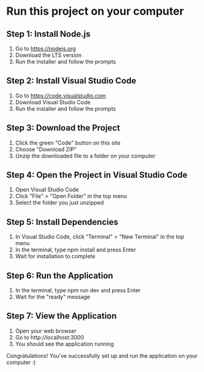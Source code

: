 # Run this project on your computer

## Step 1: Install Node.js
1. Go to https://nodejs.org
2. Download the LTS version
3. Run the installer and follow the prompts

## Step 2: Install Visual Studio Code
1. Go to https://code.visualstudio.com
2. Download Visual Studio Code
3. Run the installer and follow the prompts

## Step 3: Download the Project
1. Click the green "Code" button on this site
2. Choose "Download ZIP"
3. Unzip the downloaded file to a folder on your computer

## Step 4: Open the Project in Visual Studio Code
1. Open Visual Studio Code
2. Click "File" > "Open Folder" in the top menu
3. Select the folder you just unzipped

## Step 5: Install Dependencies
1. In Visual Studio Code, click "Terminal" > "New Terminal" in the top menu
2. In the terminal, type npm install and press Enter
3. Wait for installation to complete

## Step 6: Run the Application
1. In the terminal, type npm run dev and press Enter
2. Wait for the "ready" message

## Step 7: View the Application
1. Open your web browser
2. Go to http://localhost:3000
3. You should see the application running

Congratulations! You've successfully set up and run the application on your computer :) 